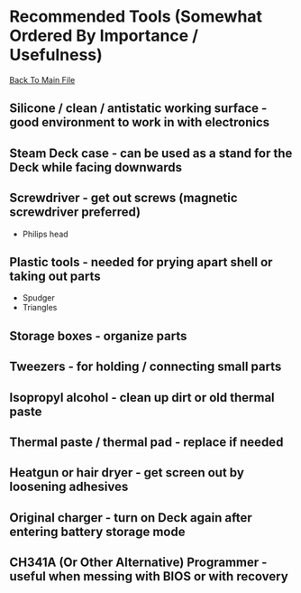 # Recommended Tools (Somewhat Ordered By Importance / Usefulness)
[Back To Main File](../../README.md)

## Silicone / clean / antistatic working surface - good environment to work in with electronics

## Steam Deck case - can be used as a stand for the Deck while facing downwards

## Screwdriver - get out screws (magnetic screwdriver preferred)
- Philips head

## Plastic tools - needed for prying apart shell or taking out parts
- Spudger
- Triangles

## Storage boxes - organize parts

## Tweezers - for holding / connecting small parts

## Isopropyl alcohol - clean up dirt or old thermal paste

## Thermal paste / thermal pad - replace if needed

## Heatgun or hair dryer - get screen out by loosening adhesives

## Original charger - turn on Deck again after entering battery storage mode

## CH341A (Or Other Alternative) Programmer - useful when messing with BIOS or with recovery
